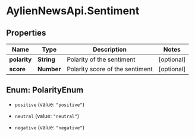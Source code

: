 # AylienNewsApi.Sentiment

## Properties
Name | Type | Description | Notes
------------ | ------------- | ------------- | -------------
**polarity** | **String** | Polarity of the sentiment | [optional] 
**score** | **Number** | Polarity score of the sentiment | [optional] 


<a name="PolarityEnum"></a>
## Enum: PolarityEnum


* `positive` (value: `"positive"`)

* `neutral` (value: `"neutral"`)

* `negative` (value: `"negative"`)




